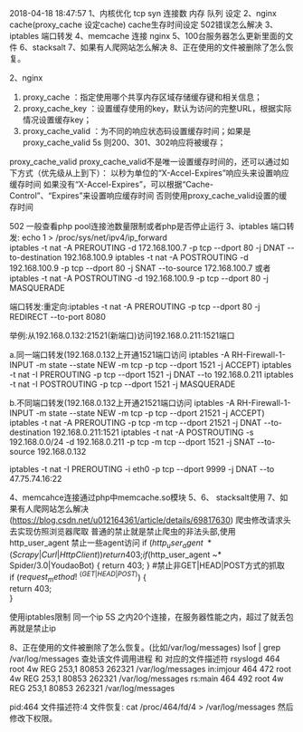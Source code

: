 2018-04-18 18:47:57
1、内核优化 tcp syn 连接数 内存 队列 设定
2、nginx 
   cache(proxy_cache 设定cache)
   cache生存时间设定
   502错误怎么解决
3、iptables 端口转发
4、memcache 连接 nginx
5、100台服务器怎么更新里面的文件
6、stacksalt
7、如果有人爬网站怎么解决
8、正在使用的文件被删除了怎么恢复。


2、nginx 
   1. proxy_cache ：指定使用哪个共享内存区域存储缓存键和相关信息； 
   2. proxy_cache_key ：设置缓存使用的key，默认为访问的完整URL，根据实际情况设置缓存key； 
   3. proxy_cache_valid ：为不同的响应状态码设置缓存时间；如果是proxy_cache_valid 5s 则200、301、302响应将被缓存；

   proxy_cache_valid 
   proxy_cache_valid不是唯一设置缓存时间的，还可以通过如下方式（优先级从上到下）： 
   以秒为单位的“X-Accel-Expires”响应头来设置响应缓存时间
   如果没有“X-Accel-Expires”，可以根据“Cache-Control”、“Expires”来设置响应缓存时间
   否则使用proxy_cache_valid设置的缓存时间

   502 一般查看php pool连接池数量限制或者php是否停止运行
3、iptables 端口转发:
   echo  1 > /proc/sys/net/ipv4/ip_forward  
   iptables -t nat  -A PREROUTING  -d   172.168.100.7 -p tcp --dport 80  -j  DNAT --to-destination 192.168.100.9
   iptables -t nat  -A POSTROUTING   -d 192.168.100.9 -p tcp --dport 80 -j  SNAT --to-source  172.168.100.7 
   或者 iptables -t nat  -A POSTROUTING   -d 192.168.100.9 -p tcp --dport 80 -j  MASQUERADE 

  端口转发:重定向:iptables -t nat -A PREROUTING -p tcp --dport 80 -j REDIRECT --to-port 8080

  举例:从192.168.0.132:21521(新端口)访问192.168.0.211:1521端口
   

   a.同一端口转发(192.168.0.132上开通1521端口访问 iptables -A RH-Firewall-1-INPUT -m state --state NEW -m tcp -p tcp --dport 1521 -j ACCEPT)
   iptables -t nat -I PREROUTING -p tcp --dport 1521 -j DNAT --to 192.168.0.211
   iptables -t nat -I POSTROUTING -p tcp --dport 1521 -j MASQUERADE

   b.不同端口转发(192.168.0.132上开通21521端口访问 iptables -A RH-Firewall-1-INPUT -m state --state NEW -m tcp -p tcp --dport 21521 -j ACCEPT)
   iptables -t nat -A PREROUTING -p tcp -m tcp --dport 21521 -j DNAT --to-destination 192.168.0.211:1521
   iptables -t nat -A POSTROUTING -s 192.168.0.0/24 -d 192.168.0.211 -p tcp -m tcp --dport 1521 -j SNAT --to-source 192.168.0.132

 iptables -t nat -I PREROUTING -i eth0 -p tcp --dport 9999 -j DNAT --to 47.75.74.16:22

4、memcahce连接通过php中memcache.so模块
5、6、 stacksalt使用
7、如果有人爬网站怎么解决(https://blog.csdn.net/u012164361/article/details/69817630)
   爬虫修改请求头 去实现仿照浏览器爬取
   普通的禁止就是禁止爬虫的非法头部,使用http_user_agent 禁止一些agent访问 
   if ($http_user_agent ~* (Scrapy|Curl|HttpClient)) {  
        return 403;  
	} 
   if ($http_user_agent ~* Spider/3.0|YoudaoBot)
   {
       return 403;
   }
   #禁止非GET|HEAD|POST方式的抓取  
   if ($request_method !~ ^(GET|HEAD|POST)$) {  
       return 403;  
       }  

   使用iptables限制 同一个ip 5S 之内20个连接，在服务器性能之内，超过了就丢包
   再就是禁止ip
   	

8、正在使用的文件被删除了怎么恢复。(比如/var/log/messages)
   lsof  | grep /var/log/messages  查处该文件调用进程 和 对应的文件描述符
   rsyslogd    464          root    4w      REG              253,1     80853     262321 /var/log/messages
   in:imjour   464   472    root    4w      REG              253,1     80853     262321 /var/log/messages
   rs:main     464   492    root    4w      REG              253,1     80853     262321 /var/log/messages

   pid:464 文件描述符:4
   文件恢复: cat /proc/464/fd/4 > /var/log/messages
   然后修改下权限。

